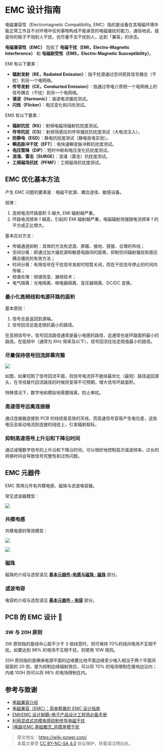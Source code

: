 # EMC 设计指南

电磁兼容性（Electromagnetic Compatibility, EMC）指的是设备在其电磁环境中能正常工作且不对环境中任何事物构成不能承受的电磁骚扰的能力，通俗地说，就是你的板子不怕别人干扰，也尽量不去干扰别人，达到「兼容」的状态。

**电磁兼容性（EMC）** 包括了 **电磁干扰（EMI，Electro-Magnetic Interference）** 和 **电磁耐受性（EMS，Electro-Magnetic Susceptibility）**。

EMI 有以下要素：

- **辐射发射（RE，Radiated Emission）**：指干扰源通过空间把其信号耦合（干扰）到另一个电网络。
- **传导发射（CE，Conducted Emission）**：指通过导电介质把一个电网络上的信号耦合（干扰）到另一个电网络。
- **谐波（Harmonic）**：谐波电流骚扰测试。
- **闪烁（Flicker）**：电压变化和闪烁测试。

EMS 有以下要素：

- **辐射抗扰（RS）**：射频电磁场辐射抗扰度测试。
- **传导抗扰（CS）**：射频场感应的传导骚扰抗扰度测试（大电流注入）。
- **防静电（ESD）**：静电抗扰度测试（静电放电实验）。
- **瞬态脉冲干扰（EFT）**：电快速瞬变脉冲群抗扰度测试。
- **电压暂降（DIP）**：短时中断和电压变化抗扰度测试。
- **浪涌、雷击（SURGE）**：浪涌（雷击）抗扰度测试。
- **工频磁场抗扰（PFMF）**：工频磁场抗扰度测试。

## EMC 优化基本方法

产生 EMC 问题的要素是：电磁干扰源、耦合途径、敏感设备。

规律：

1. 高频电流环路面积 S 越大, EMI 辐射越严重。
2. 环路电流频率 f 越高，引起的 EMI 辐射越严重，电磁辐射场强随电流频率 f 的平方成正比增大。

基本应对方法：

- 传输通道抑制：具体的方法有滤波、屏蔽、接地、搭接、合理的布线；
- 空间分离：即通过加大骚扰源和敏感电路间的距离，抑制空间辐射骚扰和感应耦合骚扰的有效方法；
- 时间分离：有用信号在干扰信号发射时短暂关闭，而在干扰信号停止的时间内传输；
- 频谱处理：频谱改变、展频技术；
- 电气隔离：光电隔离、继电器隔离、变压器隔离、DC/DC 变换。

### 最小化高频线和电源环路的面积

基本原则：

1. 信号总是返回到源端。
2. 信号回流总是走阻抗最小的路径。

在高频信号中，信号回流路径通常是最小电感的路径，这通常也是环路面积最小的路径。在低频中（通常为 KHz 频率及以下），信号回流往往走阻值最小的路径。

### 尽量保持信号回流屏幕完整

![](https://media.wiki-power.com/img/20211215190631.png)

如图，如果切割了信号回流平面，则信号电流将不能经最优化（最短）路径返回源头，在寻找替代回流路径的时候将变得不可预期，增大信号环路面积。

特殊情况下，数字地和模拟地需要隔离，防止串扰。

### 高速信号远离连接器

通过连接器连接到 PCB 的线缆是高效的天线，而高速信号容易产生电位差，这些电压会驱动电流到连接的线缆上，引发辐射超标。

### 抑制高速信号上升沿和下降沿时间

通过减慢数字信号的上升沿和下降沿时间，可以很好地控制高次谐波频率。过长的转换时间会导致信号完整性和过热问题。

## EMC 元器件

EMC 常用元件有共模电感、磁珠与滤波电容器。

常见滤波器模型：

![](https://media.wiki-power.com/img/20211219173751.png)

### 共模电感

共模电感的等效模型：

![](https://media.wiki-power.com/img/20211219173856.png)

![](https://media.wiki-power.com/img/20211219174546.png)

### 磁珠

磁珠的介绍与选型请见 [**基本元器件-电感与磁珠 · 磁珠**](https://wiki-power.com/%E5%9F%BA%E6%9C%AC%E5%85%83%E5%99%A8%E4%BB%B6-%E7%94%B5%E6%84%9F%E4%B8%8E%E7%A3%81%E7%8F%A0#%E7%A3%81%E7%8F%A0) 部分。

### 滤波电容

电容的介绍与选型请见 [**基本元器件 - 电容**](https://wiki-power.com/%E5%9F%BA%E6%9C%AC%E5%85%83%E5%99%A8%E4%BB%B6-%E7%94%B5%E5%AE%B9) 部分。

## PCB 的 EMC 设计 🚧

### 3W 与 20H 原则

3W 原则指的是线中心距不少于 3 倍线宽时，则可保持 70%的线间电场不互相干扰。如要达到 98% 的电场不互相干扰，则使用 10W 规则。

20H 原则指的是确保电源平面的边缘要比地平面边缘至少缩入相当于两个平面间层距的 20 倍，是为抑制边缘辐射效应，可以将 70% 的电场限制在接地边沿内；内缩 100H 则可以将 98% 的电场限制在内。

## 参考与致谢

- [电磁兼容介绍](https://blog.infonet.io/2021/04/04/%E7%94%B5%E7%A3%81%E5%85%BC%E5%AE%B9%E4%BB%8B%E7%BB%8D/)
- [电磁兼容（EMC）：简单粗暴的 EMC 设计指南](https://zhuanlan.zhihu.com/p/142866381)
- [EMI/EMC 设计秘籍–电子产品设计工程师必备手册](https://www.mr-wu.cn/emc-emi-she-ji-mi-ji/)
- [利用混成式共模电感抑制传导电磁干扰](https://www.richtek.com/Design%20Support/Technical%20Document/AN008?sc_lang=zh-CN)
- [[电路]EMC 基础概念\_共模差模干扰](https://zhenhuizhang.tk/post/dian-lu-emc-ji-chu-gai-nian-_-gong-mo-chai-mo-gan-rao/)

> 原文地址：<https://wiki-power.com/>  
> 本篇文章受 [CC BY-NC-SA 4.0](https://creativecommons.org/licenses/by/4.0/deed.zh) 协议保护，转载请注明出处。

